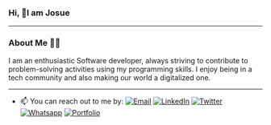 ### Hi, 👋I am Josue
___
### About Me 👨‍💻
I am an enthusiastic Software developer, always striving to contribute to problem-solving activities using my programming skills. I enjoy being in a tech community and also making our world a digitalized one.
___

- 📫 You can reach out to me by: 
[![Email](https://img.shields.io/badge/--gmail?label=Gmail&logo=Gmail&style=social)](mailto:kntwalijos@gmail.com)
[![LinkedIn](https://img.shields.io/badge/--linkedin?label=LinkedIn&logo=LinkedIn&style=social)](https://www.linkedin.com/in/karangwa)
[![Twitter](https://img.shields.io/badge/--twitter?label=Twitter&logo=Twitter&style=social)](https://twitter.com/JosueNtwali)
[![Whatsapp](https://img.shields.io/badge/--whatsapp?label=Whatsapp&logo=whatsapp&style=social)](https://api.whatsapp.com/send?phone=+250787413277&text=Hello%20Josh!%20%F0%9F%91%8B%F0%9F%8F%BB)
[![Portfolio](https://img.shields.io/badge/--globe?label=Portfolio&logo=Portfolio&style=social)](https://ntwalijosue.dev)
<!-- [![AngelList](https://img.shields.io/badge/--angelist?label=AngeLlist&logo=AngelList&style=social)](https://angel.co/u/ntwali-josue) -->
<!-- ___ -->

<!-- |My github stats|My Top languages
|-|-|
|[![Josh's github stats](https://github-readme-stats.vercel.app/api?username=Ntwali-Josue&show_icons=true&theme=dark&hide_title=true)](https://github.com/Ntwali-Josue)|[![Top Langs](https://github-readme-stats.vercel.app/api/top-langs/?username=Ntwali-Josue&show_icons=true&theme=dark&layout=compact&hide_title=true)](https://github.com/Ntwali-Josue) -->
<!-- ___ -->
<!-- ![](https://activity-graph.herokuapp.com/graph?username=Ntwali-Josue&theme=react-dark&area=true) -->
